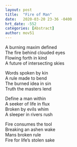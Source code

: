 ```yaml
---
layout: post
title:  "Fire of Man"
date:   2020-03-20 23-36 -0400
hrt_date: -552
categories: [Abstract]
author: mov51
---
```

A burning maxim defined  
The fire behind clouded eyes  
Flowing forth in kind  
A future of intersecting skies  

Words spoken by kin  
A rule made to bend  
The burned idea in sin  
Truth the masters lend  

Define a man within  
A seeker of life in flux  
Broken by evils whim  
A sleeper in rivers rush  

Fire consumes the tool  
Breaking an ashen wake  
Mans broken rule  
Fire for life’s stolen sake  
